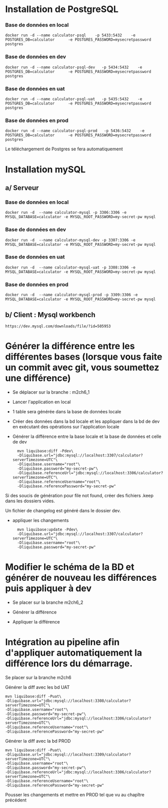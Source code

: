 # Installation de PostgreSQL

### Base de données en local
	docker run -d --name calculator-psql    -p 5433:5432    -e POSTGRES_DB=calculator      -e POSTGRES_PASSWORD=mysecretpassword postgres

### Base de données en dev
	docker run -d --name calculator-psql-dev   -p 5434:5432    -e POSTGRES_DB=calculator      -e POSTGRES_PASSWORD=mysecretpassword postgres

### Base de données en uat

	docker run -d --name calculator-psql-uat   -p 5435:5432    -e POSTGRES_DB=calculator      -e POSTGRES_PASSWORD=mysecretpassword postgres

### Base de données en prod
	docker run -d --name calculator-psql-prod   -p 5436:5432    -e POSTGRES_DB=calculator      -e POSTGRES_PASSWORD=mysecretpassword postgres
	
Le téléchargement de Postgres se fera automatiquement


# Installation mySQL

## a/ Serveur 

### Base de données en local
	docker run -d  --name calculator-mysql -p 3306:3306 -e MYSQL_DATABASE=calculator -e MYSQL_ROOT_PASSWORD=my-secret-pw mysql 

### Base de données en dev
	docker run -d  --name calculator-mysql-dev -p 3307:3306 -e MYSQL_DATABASE=calculator -e MYSQL_ROOT_PASSWORD=my-secret-pw mysql

### Base de données en uat
	docker run -d  --name calculator-mysql-uat -p 3308:3306 -e MYSQL_DATABASE=calculator -e MYSQL_ROOT_PASSWORD=my-secret-pw mysql

### Base de données en prod
	docker run -d  --name calculator-mysql-prod -p 3309:3306 -e MYSQL_DATABASE=calculator -e MYSQL_ROOT_PASSWORD=my-secret-pw mysql

## b/ Client : Mysql workbench

	https://dev.mysql.com/downloads/file/?id=505953


# Générer la différence entre les différentes bases (lorsque vous faite un commit avec git, vous soumettez une différence)

- Se déplacer sur la branche : m2ch6_1
	
- Lancer l'application en local
- 1 table sera générée dans la base de données locale
- Créer des données dans la bd locale et les appliquer dans la bd de dev en exécutant des opérations sur l'application locale
- Générer la différence entre la base locale et la base de données et celle de dev

		mvn liquibase:diff -Pdev\
		-Dliquibase.url="jdbc:mysql://localhost:3307/calculator?serverTimezone=UTC"\
		-Dliquibase.username="root"\
		-Dliquibase.password="my-secret-pw"\
		-Dliquibase.referenceUrl="jdbc:mysql://localhost:3306/calculator?serverTimezone=UTC"\
		-Dliquibase.referenceUsername="root"\
		-Dliquibase.referencePassword="my-secret-pw"



Si des soucis de génération pour file not found, créer des fichiers .keep dans les dossiers vides.

Un fichier de changelog est généré dans le dossier dev.

- appliquer les changements

		mvn liquibase:update -Pdev\
		-Dliquibase.url="jdbc:mysql://localhost:3307/calculator?serverTimezone=UTC"\
		-Dliquibase.username="root"\
		-Dliquibase.password="my-secret-pw"
 

# Modifier le schéma de la BD et générer de nouveau les différences puis appliquer à dev

- Se placer sur la branche m2ch6_2

- Générer la différence

- Appliquer la différence

# Intégration au pipeline afin d'appliquer automatiquement la différence lors du démarrage.

Se placer sur la branche m2ch6

Générer la diff avec les bd UAT
	
	mvn liquibase:diff -Puat\
	-Dliquibase.url="jdbc:mysql://localhost:3308/calculator?serverTimezone=UTC"\
	-Dliquibase.username="root"\
	-Dliquibase.password="my-secret-pw"\
	-Dliquibase.referenceUrl="jdbc:mysql://localhost:3306/calculator?serverTimezone=UTC"\
	-Dliquibase.referenceUsername="root"\
	-Dliquibase.referencePassword="my-secret-pw"
 
 
Générer la diff avec la bd PROD
	
	mvn liquibase:diff -Puat\
	-Dliquibase.url="jdbc:mysql://localhost:3309/calculator?serverTimezone=UTC"\
	-Dliquibase.username="root"\
	-Dliquibase.password="my-secret-pw"\
	-Dliquibase.referenceUrl="jdbc:mysql://localhost:3306/calculator?serverTimezone=UTC"\
	-Dliquibase.referenceUsername="root"\
	-Dliquibase.referencePassword="my-secret-pw"
		
Pousser les changements et mettre en PROD tel que vu au chapître précédent

